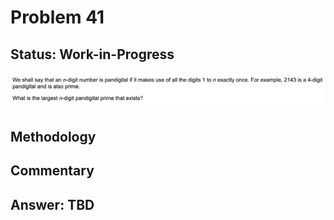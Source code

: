 # Problem 41

## Status: Work-in-Progress

![problem-X](https://github.com/dvb2017/project-euler/blob/main/problem-41/problem-41.png)

## Methodology


## Commentary


## Answer: TBD
